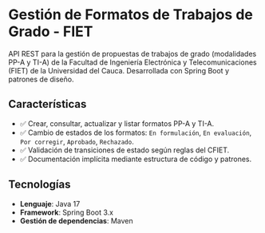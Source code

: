 # Gestión de Formatos de Trabajos de Grado - FIET

API REST para la gestión de propuestas de trabajos de grado (modalidades PP-A y TI-A) de la Facultad de Ingeniería Electrónica y Telecomunicaciones (FIET) de la Universidad del Cauca. Desarrollada con Spring Boot y patrones de diseño.

## Características

- ✅ Crear, consultar, actualizar y listar formatos PP-A y TI-A.
- ✅ Cambio de estados de los formatos: `En formulación`, `En evaluación`, `Por corregir`, `Aprobado`, `Rechazado`.
- ✅ Validación de transiciones de estado según reglas del CFIET.
- ✅ Documentación implícita mediante estructura de código y patrones.

## Tecnologías

- **Lenguaje**: Java 17
- **Framework**: Spring Boot 3.x
- **Gestión de dependencias**: Maven
